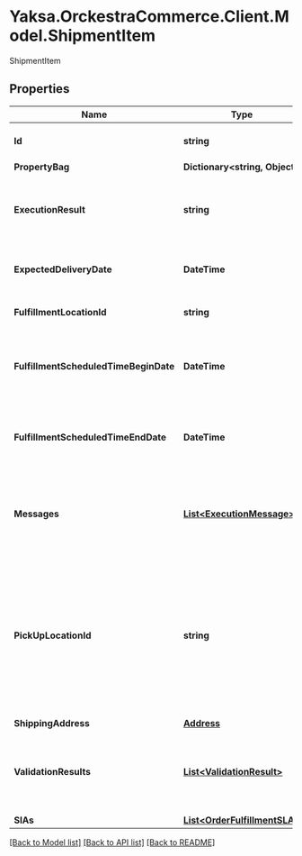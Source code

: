 # Yaksa.OrckestraCommerce.Client.Model.ShipmentItem
ShipmentItem

## Properties

Name | Type | Description | Notes
------------ | ------------- | ------------- | -------------
**Id** | **string** | The unique identifier of the entity. | 
**PropertyBag** | **Dictionary&lt;string, Object&gt;** |  | [optional] 
**ExecutionResult** | **string** | The execution result of the shipment processing. | [optional] 
**ExpectedDeliveryDate** | **DateTime** | The expected delivery date. | [optional] 
**FulfillmentLocationId** | **string** | The fulfillment location id. | [optional] 
**FulfillmentScheduledTimeBeginDate** | **DateTime** | The begin date and time scheduled for the fulfillment. | [optional] 
**FulfillmentScheduledTimeEndDate** | **DateTime** | The end date and time scheduled for the fulfillment. | [optional] 
**Messages** | [**List&lt;ExecutionMessage&gt;**](ExecutionMessage.md) | The execution messages when the shipment was processed. | [optional] 
**PickUpLocationId** | **string** | The pick-up location identifier required when the selected shipping method type is ship to store; any value will be ignored otherwise. | [optional] 
**ShippingAddress** | [**Address**](Address.md) |  | [optional] 
**ValidationResults** | [**List&lt;ValidationResult&gt;**](ValidationResult.md) | The validation results when the shipment was processed. | [optional] 
**SlAs** | [**List&lt;OrderFulfillmentSLA&gt;**](OrderFulfillmentSLA.md) |  | [optional] 

[[Back to Model list]](../README.md#documentation-for-models) [[Back to API list]](../README.md#documentation-for-api-endpoints) [[Back to README]](../README.md)

